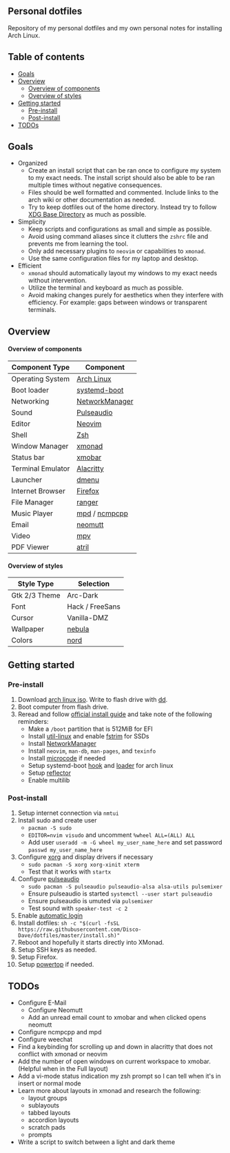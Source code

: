 ## Personal dotfiles
Repository of my personal dotfiles and my own personal notes for installing Arch Linux.

## Table of contents
* [Goals](#goals)
* [Overview](#overview)
    * [Overview of components](#overview-of-components)
    * [Overview of styles](#overview-of-styles)
* [Getting started](#getting-started)
    * [Pre-install](#pre-install)
    * [Post-install](#post-install)
* [TODOs](#todos)

## Goals
* Organized
    * Create an install script that can be ran once to configure my system to my exact needs. 
      The install script should also be able to be ran multiple times without negative consequences.
    * Files should be well formatted and commented. Include links to the arch wiki or other
      documentation as needed.
    * Try to keep dotfiles out of the home directory. Instead try to follow [XDG Base Directory](https://wiki.archlinux.org/index.php/XDG_Base_Directory) as much as possible.
* Simplicity
    * Keep scripts and configurations as small and simple as possible.
    * Avoid using command aliases since it clutters the `zshrc` file and prevents me from learning the tool.
    * Only add necessary plugins to `neovim` or capabilities to `xmonad`.
    * Use the same configuration files for my laptop and desktop.
* Efficient
    * `xmonad` should automatically layout my windows to my exact needs without intervention.
    * Utilize the terminal and keyboard as much as possible.
    * Avoid making changes purely for aesthetics when they interfere with efficiency. For example: gaps between windows or transparent terminals.

## Overview
#### Overview of components
| Component Type    | Component                                                                                                                 |
|-------------------|---------------------------------------------------------------------------------------------------------------------------|
| Operating System  | [Arch Linux](https://www.archlinux.org/)                                                                                  |
| Boot loader       | [systemd-boot](https://wiki.archlinux.org/index.php/Systemd-boot)                                                         |
| Networking        | [NetworkManager](https://wiki.archlinux.org/index.php/NetworkManager)                                                     |
| Sound             | [Pulseaudio](https://wiki.archlinux.org/index.php/PulseAudio)                                                             |
| Editor            | [Neovim](https://wiki.archlinux.org/index.php/Neovim)                                                                     |
| Shell             | [Zsh](https://wiki.archlinux.org/index.php/Zsh)                                                                           |
| Window Manager    | [xmonad](https://wiki.archlinux.org/index.php/Xmonad)                                                                     |
| Status bar        | [xmobar](https://wiki.archlinux.org/index.php/Xmonad)                                                                     |
| Terminal Emulator | [Alacritty](https://wiki.archlinux.org/index.php/Alacritty)                                                               |
| Launcher          | [dmenu](https://wiki.archlinux.org/index.php/Dmenu)                                                                       |
| Internet Browser  | [Firefox](https://wiki.archlinux.org/index.php/Firefox)                                                                   |
| File Manager      | [ranger](https://wiki.archlinux.org/index.php/Ranger)                                                                     |
| Music Player      | [mpd](https://wiki.archlinux.org/index.php/Music_Player_Daemon) / [ncmpcpp](https://wiki.archlinux.org/index.php/Ncmpcpp) |
| Email             | [neomutt](https://wiki.archlinux.org/index.php/Mutt)                                                                      |
| Video             | [mpv](https://wiki.archlinux.org/index.php/Mpv)                                                                           |
| PDF Viewer        | [atril](https://www.archlinux.org/packages/community/x86_64/atril/)                                                       |

#### Overview of styles
| Style Type    | Selection                                       |
|---------------|-------------------------------------------------|
| Gtk 2/3 Theme | Arc-Dark                                        |
| Font          | Hack / FreeSans                                 |
| Cursor        | Vanilla-DMZ                                     |
| Wallpaper     | [nebula](assets/wallpaper.jpg)                  |
| Colors        | [nord](https://github.com/arcticicestudio/nord) |

## Getting started
### Pre-install
1. Download [arch linux iso](https://www.archlinux.org/download/). Write to flash drive with [dd](https://wiki.archlinux.org/index.php/USB_flash_installation_media#Using_dd).
2. Boot computer from flash drive.
3. Reread and follow [official install guide](https://wiki.archlinux.org/index.php/Installation_guide) and take note of the following reminders:
    * Make a `/boot` partition that is 512MiB for EFI
    * Install [util-linux](https://www.archlinux.org/packages/?name=util-linux) and enable [fstrim](https://wiki.archlinux.org/index.php/Solid_state_drive#Periodic_TRIM) for SSDs
    * Install [NetworkManager](https://wiki.archlinux.org/index.php/NetworkManager)
    * Install `neovim`, `man-db`, `man-pages`, and `texinfo`
    * Install [microcode](https://wiki.archlinux.org/index.php/Microcode) if needed
    * Setup systemd-boot [hook](https://wiki.archlinux.org/index.php/Systemd-boot#Automatic_update) and [loader](https://wiki.archlinux.org/index.php/Systemd-boot#Adding_loaders) for arch linux
    * Setup [reflector](https://wiki.archlinux.org/index.php/Reflector)
    * Enable multilib

### Post-install
1. Setup internet connection via `nmtui`
2. Install sudo and create user
    * `pacman -S sudo`
    * `EDITOR=nvim visudo` and uncomment `%wheel ALL=(ALL) ALL`
    * Add user `useradd -m -G wheel my_user_name_here` and set password `passwd my_user_name_here`
3. Configure [xorg](https://wiki.archlinux.org/index.php/Xorg) and display drivers if necessary
    * `sudo pacman -S xorg xorg-xinit xterm`
    * Test that it works with `startx`
4. Configure [pulseaudio](https://wiki.archlinux.org/index.php/PulseAudio#Installation)
    * `sudo pacman -S pulseaudio pulseaudio-alsa alsa-utils pulsemixer`
    * Ensure pulseaudio is started `systemctl --user start pulseaudio`
    * Ensure pulseaudio is umuted via `pulsemixer`
    * Test sound with `speaker-test -c 2`
5. Enable [automatic login](https://wiki.archlinux.org/index.php/Getty#Automatic_login_to_virtual_console)
6. Install dotfiles: `sh -c "$(curl -fsSL https://raw.githubusercontent.com/Disco-Dave/dotfiles/master/install.sh)"`
7. Reboot and hopefully it starts directly into XMonad.
8. Setup SSH keys as needed.
9. Setup Firefox.
10. Setup [powertop](https://wiki.archlinux.org/index.php/Powertop) if needed.

## TODOs
* Configure E-Mail
    * Configure Neomutt
    * Add an unread email count to xmobar and when clicked opens neomutt
* Configure ncmpcpp and mpd
* Configure weechat
* Find a keybinding for scrolling up and down in alacritty that does not conflict with xmonad or neovim
* Add the number of open windows on current workspace to xmobar. (Helpful when in the Full layout)
* Add a vi-mode status indication my zsh prompt so I can tell when it's in insert or normal mode
* Learn more about layouts in xmonad and research the following:
    * layout groups
    * sublayouts
    * tabbed layouts
    * accordion layouts
    * scratch pads
    * prompts
* Write a script to switch between a light and dark theme
